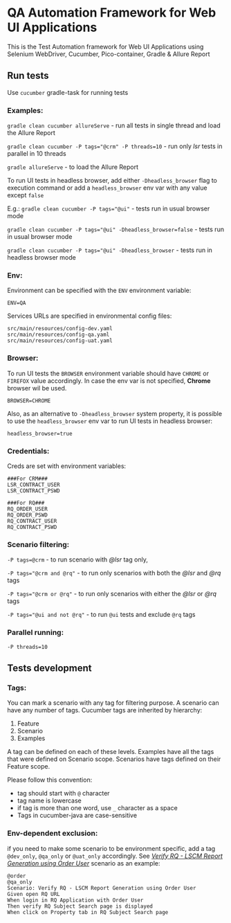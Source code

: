 # QA Automation Framework for Web UI Applications
This is the Test Automation framework for Web UI Applications using Selenium WebDriver, Cucumber, Pico-container, Gradle & Allure Report

## Run tests
Use `cucumber` gradle-task for running tests

### Examples:
`gradle clean cucumber allureServe` - run all tests in single thread and load the Allure Report

`gradle clean cucumber -P tags="@crm" -P threads=10` - run only _lsr_ tests in parallel in 10 threads

`gradle allureServe` - to load the Allure Report

To run UI tests in headless browser, add either `-Dheadless_browser` flag to execution command or add a `headless_browser` env var with any value except `false`

E.g.: `gradle clean cucumber -P tags="@ui"` - tests run in usual browser mode

`gradle clean cucumber -P tags="@ui" -Dheadless_browser=false` - tests run in usual browser mode

`gradle clean cucumber -P tags="@ui" -Dheadless_browser` - tests run in headless browser mode

### Env:
Environment can be specified with the `ENV` environment variable:
```properties
ENV=QA
```

Services URLs are specified in environmental config files:
```shell
src/main/resources/config-dev.yaml
src/main/resources/config-qa.yaml
src/main/resources/config-uat.yaml
```

### Browser:
To run UI tests the `BROWSER` environment variable should have `CHROME` or `FIREFOX` value accordingly. In case the env var is not specified, **Chrome** browser wil be used.
```properties
BROWSER=CHROME
```
Also, as an alternative to `-Dheadless_browser` system property, it is possible to use the `headless_browser` env var to run UI tests in headless browser:
```properties
headless_browser=true
```

### Credentials:
Creds are set with environment variables:
```properties
###For CRM###
LSR_CONTRACT_USER
LSR_CONTRACT_PSWD

###For RQ###
RQ_ORDER_USER
RQ_ORDER_PSWD
RQ_CONTRACT_USER
RQ_CONTRACT_PSWD
```

### Scenario filtering:
`-P tags=@crm` - to run scenario with _@lsr_ tag only,

`-P tags="@crm and @rq"` - to run only scenarios with both the _@lsr_ and _@rq_ tags

`-P tags="@crm or @rq"` - to run only scenarios with either the _@lsr_ or _@rq_ tags

`-P tags="@ui and not @rq"` - to run `@ui` tests and exclude `@rq` tags

### Parallel running:
`-P threads=10`

## Tests development

### Tags:
You can mark a scenario with any tag for filtering purpose. A scenario can have any number of tags. Cucumber tags are inherited by hierarchy:
1. Feature
2. Scenario
3. Examples

A tag can be defined on each of these levels. Examples have all the tags that were defined on Scenario scope. Scenarios have tags defined on their Feature scope.

Please follow this convention:
* tag should start with `@` character
* tag name is lowercase
* if tag is more than one word, use `_` character as a space
* Tags in cucumber-java are case-sensitive

### Env-dependent exclusion:
if you need to make some scenario to be environment specific, add a tag `@dev_only`, `@qa_only` or `@uat_only` accordingly. See _[Verify RQ - LSCM Report Generation using Order User](src/test/resources/features/rq/RQ_LSCM_Report_Generation.feature)_ scenario as an example:
```gherkin
@order
@qa_only
Scenario: Verify RQ - LSCM Report Generation using Order User
Given open RQ URL
When login in RQ Application with Order User
Then verify RQ Subject Search page is displayed
When click on Property tab in RQ Subject Search page
```